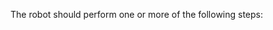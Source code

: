 
The robot should perform one or more of the following steps:










































































































































































































































































































































































































































































































































































































